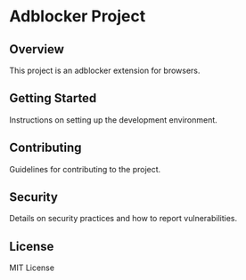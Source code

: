 # Adblocker Project

## Overview
This project is an adblocker extension for browsers.

## Getting Started
Instructions on setting up the development environment.

## Contributing
Guidelines for contributing to the project.

## Security
Details on security practices and how to report vulnerabilities.

## License
MIT License
